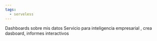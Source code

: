 ```yaml
---
tags:
  - serveless
---
```


Dashboards sobre mis datos
Servicio para inteligencia empresarial , crea dasboard, informes interactivos 